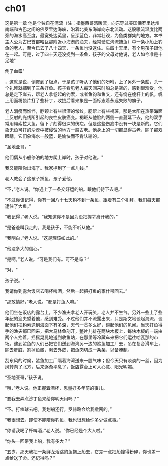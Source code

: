 # ch01

这是第一章
他是个独自在湾流（注：指墨西哥湾暖流，向东穿过美国佛罗里达州南端和古巴之间的佛罗里达海峡，沿着北美东海岸向东北流动。这股暖流温度比两旁的海水高至度，最宽处达英里，呈深蓝色，非常壮观，为鱼类群集的地方。本书主人公为古巴首都哈瓦那附近小海港的渔夫，经常驶进湾流捕鱼）中一条小船上钓鱼的老人，至今已去了八十四天，一条鱼也没逮住。头四十天里，有个男孩子跟他在一起。可是，过了四十天还没捉到一条鱼，孩子的父母对他说，老人如今准是十足地"

倒了血霉"

，这就是说，倒霉到了极点，于是孩子听从了他们的吩咐，上了另外一条船，头一个礼拜就捕到了三条好鱼。孩子看见老人每天回来时船总是空的，感到很难受，他总是走下岸去，帮老人拿卷起的钓索，或者鱼钩和鱼叉，还有绕在桅杆上的帆。帆上用面粉袋片打了些补丁，收拢后看来象是一面标志着永远失败的旗子。

老人消瘦而憔悴，脖颈上有些很深的皱纹。腮帮上有些褐斑，那是太阳在热带海面上反射的光线所引起的良性皮肤癌变。褐斑从他脸的两侧一直蔓延下去，他的双手常用绳索拉大鱼，留下了刻得很深的伤疤。但是这些伤疤中没有一块是新的。它们象无鱼可打的沙漠中被侵蚀的地方一般古老。他身上的一切都显得古老，除了那双眼睛，它们象海水一般蓝，是愉快而不肯认输的。

“圣地亚哥，"

他们俩从小船停泊的地方爬上岸时，孩子对他说。"

我又能陪你出海了。我家挣到了一点儿钱。”

老人教会了这孩子捕鱼，孩子爱他。

“不，”老人说。“你遇上了一条交好运的船。跟他们待下去吧。”

“不过你该记得，你有一回八十七天钓不到一条鱼，跟着有三个礼拜，我们每天都逮住了大鱼。”

“我记得，”老人说。“我知道你不是因为没把握才离开我的。”

“是爸爸叫我走的。我是孩子，不能不听从他。”

“我明白，”老人说。“这是理该如此的。”

“他没多大的信心。”

“是啊，”老人说。“可是我们有。可不是吗？”

“对，"

孩子说。"

我请你到露台饭店去喝杯啤酒，然后一起把打鱼的家什带回去。”

“那敢情好，”老人说。“都是打鱼人嘛。”

他们坐在饭店的露台上，不少渔夫拿老人开玩笑，老人并不生气。另外一些上了些年纪的渔夫望着他，感到难受。不过他们并不流露出来，只是斯文地谈起海流，谈起他们把钓索送到海面下有多深，天气一贯多么好，谈起他们的见闻。当天打鱼得手的渔夫都已回来，把大马林鱼剖开，整片儿排在两块木板上，每块木板的一端由两个人抬着，摇摇晃晃地送到收鱼站，在那里等冷藏车来把它们运往哈瓦那的市场。逮到鲨鱼的人们已把它们送到海湾另一边的鲨鱼加工厂去，吊在复合滑车上，除去肝脏，割掉鱼鳍，剥去外皮，把鱼肉切成一条条，以备腌制。

刮东风的时候，鲨鱼加工厂隔着海湾送来一股气味；但今天只有淡淡的一丝，因为风转向了北方，后来逐渐平息了，饭店露台上可人心意、阳光明媚。

“圣地亚哥，”孩子说。

“哦，”老人说。他正握着酒杯，思量好多年前的事儿。

“要我去弄点沙丁鱼来给你明天用吗？”

“不。打棒球去吧。我划船还行，罗赫略会给我撒网的。”

“我很想去。即使不能陪你钓鱼，我也很想给你多少做点事。”

“你请我喝了杯啤酒，”老人说。“你已经是个大人啦。”

“你头一回带我上船，我有多大？”

“五岁，那天我把一条鲜龙活跳的鱼拖上船去，它差一点把船撞得粉碎，你也差一点给送了命。还记得吗？”
